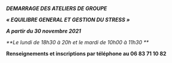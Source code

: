 _**DEMARRAGE DES ATELIERS DE GROUPE**_

_**« EQUILIBRE GENERAL ET GESTION DU STRESS »**_

_**A partir du 30 novembre 2021**_

_**Le lundi de 18h30 à 20h et le mardi de 10h00 à 11h30 **_



**Renseignements et inscriptions par téléphone au 06 83 71 10 82**
